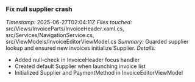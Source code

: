 ### Fix null supplier crash
*Timestamp:* 2025-06-27T02:04:11Z
*Files touched:* src/Views/InvoiceParts/InvoiceHeader.xaml.cs, src/Services/NavigationService.cs, src/ViewModels/InvoiceEditorViewModel.cs
*Summary:* Guarded supplier lookup and ensured new invoices initialize Supplier.
*Details:*
- Added null-check in InvoiceHeader focus handler
- Created default Supplier when launching invoice list
- Initialized Supplier and PaymentMethod in InvoiceEditorViewModel
